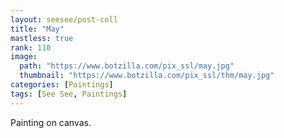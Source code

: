 ```yaml
---
layout: seesee/post-coll
title: "May"
mastless: true
rank: 110
image:
  path: "https://www.botzilla.com/pix_ssl/may.jpg"
  thumbnail: "https://www.botzilla.com/pix_ssl/thm/may.jpg"
categories: [Paintings]
tags: [See See, Paintings]
---
```


Painting on canvas.



